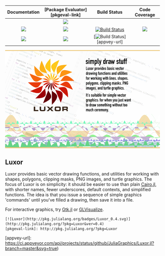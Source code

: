 <a id='Luxor-1'></a>

| **Documentation**                       | [**Package Evaluator**][pkgeval-link] | **Build Status**                          | **Code Coverage**               |
|:---------------------------------------:|:-------------------------------------:|:-----------------------------------------:|:-------------------------------:|
|                                         | [![][pkg-0.4-img]][pkg-0.4-url]       |                                           |                                 |
| [![][docs-stable-img]][docs-stable-url] | [![][pkg-0.5-img]][pkg-0.5-url]       | [![Build Status][travis-img]][travis-url] | [![][codecov-img]][codecov-url] |
| [![][docs-latest-img]][docs-latest-url] | [![][pkg-0.6-img]][pkg-0.6-url]       | [![Build Status][appvey-img]][appvey-url] |                                 |


![](docs/src/assets/figures/luxor-big-logo.png)

## Luxor

Luxor provides basic vector drawing functions, and utilities for working with shapes, polygons, clipping masks, PNG images, and turtle graphics. The focus of Luxor is on simplicity: it should be easier to use than plain  [Cairo.jl](https://github.com/JuliaLang/Cairo.jl), with shorter names, fewer underscores, default contexts, and simplified functions. The idea is that you issue a sequence of simple graphics 'commands' until you've filled a drawing, then save it into a file.

For interactive graphics, try [Gtk.jl](https://github.com/JuliaGraphics/Gtk.jl) or [GLVisualize](https://github.com/JuliaGL/GLVisualize.jl).

[docs-latest-img]: https://img.shields.io/badge/docs-latest-blue.svg
[docs-latest-url]: http://juliagraphics.github.io/Luxor.jl/latest/

[docs-stable-img]: https://img.shields.io/badge/docs-stable-blue.svg
[docs-stable-url]: http://juliagraphics.github.io/Luxor.jl/latest/

    [![Luxor](http://pkg.julialang.org/badges/Luxor_0.4.svg)](http://pkg.julialang.org/?pkg=Luxor&ver=0.4)
    [pkgeval-link]: http://pkg.julialang.org/?pkg=Luxor

[pkg-0.4-img]: http://pkg.julialang.org/badges/Luxor_0.4.svg
[pkg-0.4-url]: http://pkg.julialang.org/detail/Luxor.html

[pkg-0.5-img]: http://pkg.julialang.org/badges/Luxor_0.5.svg
[pkg-0.5-url]: http://pkg.julialang.org/detail/Luxor.html

[pkg-0.6-img]: http://pkg.julialang.org/badges/Luxor_0.6.svg
[pkg-0.6-url]: http://pkg.julialang.org/detail/Luxor.html

[travis-img]: https://travis-ci.org/JuliaGraphics/Luxor.jl.svg?branch=master
[travis-url]: https://travis-ci.org/JuliaGraphics/Luxor.jl

[appvey-img]: https://ci.appveyor.com/api/projects/status/jfa9e54lv92rqd3m?svg=true
[appvey-url]: https://ci.appveyor.com/api/projects/status/github/JuliaGraphics/Luxor.jl?branch=master&svg=true)

[codecov-img]: https://codecov.io/gh/JuliaGraphics/Luxor.jl/branch/master/graph/badge.svg
[codecov-url]: https://codecov.io/gh/JuliaGraphics/Luxor.jl
